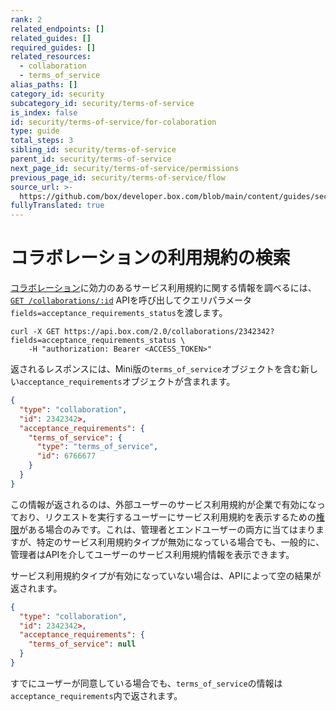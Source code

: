 ```yaml
---
rank: 2
related_endpoints: []
related_guides: []
required_guides: []
related_resources:
  - collaboration
  - terms_of_service
alias_paths: []
category_id: security
subcategory_id: security/terms-of-service
is_index: false
id: security/terms-of-service/for-colaboration
type: guide
total_steps: 3
sibling_id: security/terms-of-service
parent_id: security/terms-of-service
next_page_id: security/terms-of-service/permissions
previous_page_id: security/terms-of-service/flow
source_url: >-
  https://github.com/box/developer.box.com/blob/main/content/guides/security/terms-of-service/for-colaboration.md
fullyTranslated: true
---
```

# コラボレーションの利用規約の検索

[コラボレーション](r://collaboration)に効力のあるサービス利用規約に関する情報を調べるには、[`GET /collaborations/:id`](e://get-collaborations-id) APIを呼び出してクエリパラメータ`fields=acceptance_requirements_status`を渡します。

<Tabs>

<Tab title="cURL">

```curl
curl -X GET https://api.box.com/2.0/collaborations/2342342?fields=acceptance_requirements_status \
    -H "authorization: Bearer <ACCESS_TOKEN>"

```

</Tab>

</Tabs>

返されるレスポンスには、Mini版の`terms_of_service`オブジェクトを含む新しい`acceptance_requirements`オブジェクトが含まれます。

```json
{
  "type": "collaboration",
  "id": 2342342>,
  "acceptance_requirements": {
    "terms_of_service": {
      "type": "terms_of_service",
      "id": 6766677
    }
  }
}

```

<Message>

この情報が返されるのは、外部ユーザーのサービス利用規約が企業で有効になっており、リクエストを実行するユーザーにサービス利用規約を表示するための[権限][permissions]がある場合のみです。これは、管理者とエンドユーザーの両方に当てはまりますが、特定のサービス利用規約タイプが無効になっている場合でも、一般的に、管理者はAPIを介してユーザーのサービス利用規約情報を表示できます。

</Message>

サービス利用規約タイプが有効になっていない場合は、APIによって空の結果が返されます。

```json
{
  "type": "collaboration",
  "id": 2342342>,
  "acceptance_requirements": {
    "terms_of_service": null
  }
}

```

<Message>

すでにユーザーが同意している場合でも、`terms_of_service`の情報は`acceptance_requirements`内で返されます。

</Message>

[permissions]: g://security/terms-of-service/permissions
